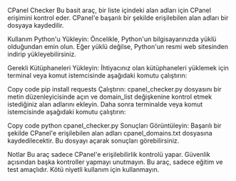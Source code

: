 CPanel Checker
Bu basit araç, bir liste içindeki alan adları için CPanel erişimini kontrol eder. CPanel'e başarılı bir şekilde erişilebilen alan adları bir dosyaya kaydedilir.

Kullanım
Python'u Yükleyin: Öncelikle, Python'un bilgisayarınızda yüklü olduğundan emin olun. Eğer yüklü değilse, Python'un resmi web sitesinden indirip yükleyebilirsiniz.

Gerekli Kütüphaneleri Yükleyin: İhtiyacınız olan kütüphaneleri yüklemek için terminal veya komut istemcisinde aşağıdaki komutu çalıştırın:

Copy code
pip install requests
Çalıştırın: cpanel_checker.py dosyasını bir metin düzenleyicisinde açın ve domain_list değişkenine kontrol etmek istediğiniz alan adlarını ekleyin. Daha sonra terminalde veya komut istemcisinde aşağıdaki komutu çalıştırın:

Copy code
python cpanel_checker.py
Sonuçları Görüntüleyin: Başarılı bir şekilde CPanel'e erişilebilen alan adları cpanel_domains.txt dosyasına kaydedilecektir. Bu dosyayı açarak sonuçları görebilirsiniz.

Notlar
Bu araç sadece CPanel'e erişilebilirlik kontrolü yapar. Güvenlik açısından başka kontroller yapmayı unutmayın.
Bu araç, sadece eğitim ve test amaçlıdır. Kötü niyetli kullanım için kullanmayın.
